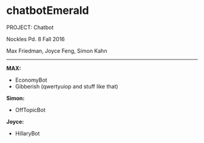 # chatbotEmerald

PROJECT: Chatbot

Nockles Pd. 8 Fall 2016

Max Friedman, Joyce Feng, Simon Kahn

---

**MAX:**
* EconomyBot
* Gibberish (qwertyuiop and stuff like that)
  
**Simon:**
* OffTopicBot

**Joyce:**
* HillaryBot
